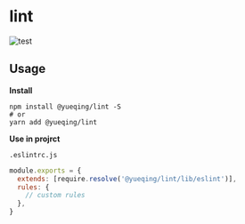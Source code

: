 # lint

![test](https://github.com/simonwong/lint/workflows/test/badge.svg)


## Usage

**Install**

```shell
npm install @yueqing/lint -S
# or
yarn add @yueqing/lint
```

**Use in projrct**

`.eslintrc.js`

```javascript
module.exports = {
  extends: [require.resolve('@yueqing/lint/lib/eslint')],
  rules: {
    // custom rules
  },
}
```
